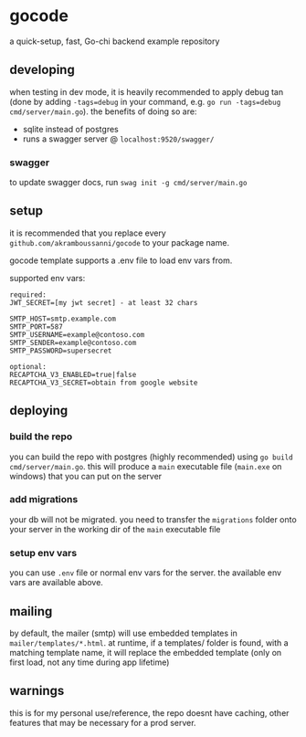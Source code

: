 # gocode
a quick-setup, fast, Go-chi backend example repository

## developing
when testing in dev mode, it is heavily recommended to apply debug tan (done by adding `-tags=debug` in your command, e.g. `go run -tags=debug cmd/server/main.go`). the benefits of doing so are:
- sqlite instead of postgres
- runs a swagger server @ `localhost:9520/swagger/`

### swagger
to update swagger docs, run `swag init -g cmd/server/main.go`

## setup
it is recommended that you replace every `github.com/akramboussanni/gocode` to your package name.

gocode template supports a .env file to load env vars from.

supported env vars:
```
required:
JWT_SECRET=[my jwt secret] - at least 32 chars

SMTP_HOST=smtp.example.com
SMTP_PORT=587
SMTP_USERNAME=example@contoso.com
SMTP_SENDER=example@contoso.com
SMTP_PASSWORD=supersecret

optional:
RECAPTCHA_V3_ENABLED=true|false
RECAPTCHA_V3_SECRET=obtain from google website
```

## deploying
### build the repo
you can build the repo with postgres (highly recommended) using `go build cmd/server/main.go`. this will produce a `main` executable file (`main.exe` on windows) that you can put on the server

### add migrations
your db will not be migrated. you need to transfer the `migrations` folder onto your server in the working dir of the `main` executable file

### setup env vars
you can use `.env` file or normal env vars for the server. the available env vars are available above.

## mailing
by default, the mailer (smtp) will use embedded templates in `mailer/templates/*.html`. at runtime, if a templates/ folder is found, with a matching template name, it will replace the embedded template (only on first load, not any time during app lifetime)

## warnings
this is for my personal use/reference, the repo doesnt have caching, other features that may be necessary for a prod server.
